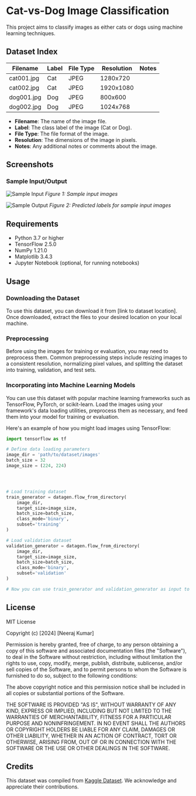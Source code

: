 # Cat-vs-Dog Image Classification

This project aims to classify images as either cats or dogs using machine learning techniques.

## Dataset Index

| Filename          | Label | File Type | Resolution | Notes                       |
|-------------------|-------|-----------|------------|-----------------------------|
| cat001.jpg        | Cat   | JPEG      | 1280x720   |                             |
| cat002.jpg        | Cat   | JPEG      | 1920x1080  |                             |
| dog001.jpg        | Dog   | JPEG      | 800x600    |                             |
| dog002.jpg        | Dog   | JPEG      | 1024x768   |                             |

- **Filename**: The name of the image file.
- **Label**: The class label of the image (Cat or Dog).
- **File Type**: The file format of the image.
- **Resolution**: The dimensions of the image in pixels.
- **Notes**: Any additional notes or comments about the image.


## Screenshots

### Sample Input/Output

![Sample Input](screenshots/sample_input.png)
*Figure 1: Sample input images*

![Sample Output](screenshots/sample_output.png)
*Figure 2: Predicted labels for sample input images*

## Requirements

- Python 3.7 or higher
- TensorFlow 2.5.0
- NumPy 1.21.0
- Matplotlib 3.4.3
- Jupyter Notebook (optional, for running notebooks)


## Usage

### Downloading the Dataset

To use this dataset, you can download it from [link to dataset location]. Once downloaded, extract the files to your desired location on your local machine.

### Preprocessing

Before using the images for training or evaluation, you may need to preprocess them. Common preprocessing steps include resizing images to a consistent resolution, normalizing pixel values, and splitting the dataset into training, validation, and test sets.

### Incorporating into Machine Learning Models

You can use this dataset with popular machine learning frameworks such as TensorFlow, PyTorch, or scikit-learn. Load the images using your framework's data loading utilities, preprocess them as necessary, and feed them into your model for training or evaluation.

Here's an example of how you might load images using TensorFlow:

```python
import tensorflow as tf

# Define data loading parameters
image_dir = 'path/to/dataset/images'
batch_size = 32
image_size = (224, 224)




# Load training dataset
train_generator = datagen.flow_from_directory(
    image_dir,
    target_size=image_size,
    batch_size=batch_size,
    class_mode='binary',
    subset='training'
)

# Load validation dataset
validation_generator = datagen.flow_from_directory(
    image_dir,
    target_size=image_size,
    batch_size=batch_size,
    class_mode='binary',
    subset='validation'
)

# Now you can use train_generator and validation_generator as input to your model
```


## License
MIT License

Copyright (c) [2024] [Neeraj Kumar]

Permission is hereby granted, free of charge, to any person obtaining a copy of this software and associated documentation files (the "Software"), to deal in the Software without restriction, including without limitation the rights to use, copy, modify, merge, publish, distribute, sublicense, and/or sell copies of the Software, and to permit persons to whom the Software is furnished to do so, subject to the following conditions:

The above copyright notice and this permission notice shall be included in all copies or substantial portions of the Software.

THE SOFTWARE IS PROVIDED "AS IS", WITHOUT WARRANTY OF ANY KIND, EXPRESS OR IMPLIED, INCLUDING BUT NOT LIMITED TO THE WARRANTIES OF MERCHANTABILITY, FITNESS FOR A PARTICULAR PURPOSE AND NONINFRINGEMENT. IN NO EVENT SHALL THE AUTHORS OR COPYRIGHT HOLDERS BE LIABLE FOR ANY CLAIM, DAMAGES OR OTHER LIABILITY, WHETHER IN AN ACTION OF CONTRACT, TORT OR OTHERWISE, ARISING FROM, OUT OF OR IN CONNECTION WITH THE SOFTWARE OR THE USE OR OTHER DEALINGS IN THE SOFTWARE.

## Credits
This dataset was compiled from [Kaggle Dataset](https://www.kaggle.com/datasets/salader/dogs-vs-cats). We acknowledge and appreciate their contributions.


